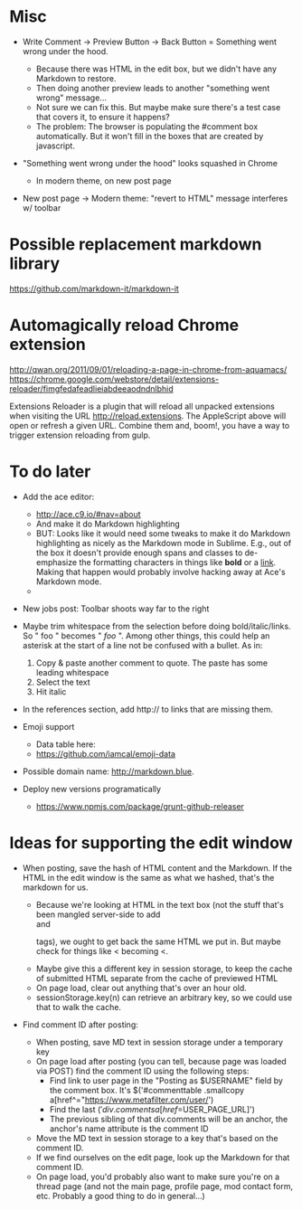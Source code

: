 Misc
====
* Write Comment -> Preview Button -> Back Button = Something went wrong under the hood.
    - Because there was HTML in the edit box, but we didn't have any Markdown to restore.
    - Then doing another preview leads to another "something went wrong" message...
    - Not sure we can fix this. But maybe make sure there's a test case that covers it, to ensure it happens?
    - The problem: The browser is populating the #comment box automatically. But it won't fill in the boxes that are created by javascript. 

* "Something went wrong under the hood" looks squashed in Chrome
    - In modern theme, on new post page
* New post page -> Modern theme: "revert to HTML" message interferes w/ toolbar

Possible replacement markdown library
=====================================
https://github.com/markdown-it/markdown-it

Automagically reload Chrome extension
=====================================
http://qwan.org/2011/09/01/reloading-a-page-in-chrome-from-aquamacs/
https://chrome.google.com/webstore/detail/extensions-reloader/fimgfedafeadlieiabdeeaodndnlbhid

Extensions Reloader is a plugin that will reload all unpacked extensions when visiting the URL http://reload.extensions. The AppleScript above will open or refresh a given URL. Combine them and, boom!, you have a way to trigger extension reloading from gulp.

To do later
===========
* Add the ace editor:
    - http://ace.c9.io/#nav=about
    - And make it do Markdown highlighting
    - BUT: Looks like it would need some tweaks to make it do Markdown highlighting as nicely as the Markdown mode in Sublime. E.g., out of the box it doesn't provide enough spans and classes to de-emphasize the formatting characters in things like **bold** or a [link](http://google.com). Making that happen would probably involve hacking away at Ace's Markdown mode.
    - 

* New jobs post: Toolbar shoots way far to the right

* Maybe trim whitespace from the selection before doing bold/italic/links. So " foo " becomes " *foo* ". Among other things, this could help an asterisk at the start of a line not be confused with a bullet. As in:
    1. Copy & paste another comment to quote. The paste has some leading whitespace
    2. Select the text
    3. Hit italic
* In the references section, add http:// to links that are missing them.

* Emoji support
    - Data table here:
    - https://github.com/iamcal/emoji-data

* Possible domain name: http://markdown.blue.

* Deploy new versions programatically
    - https://www.npmjs.com/package/grunt-github-releaser


Ideas for supporting the edit window
====================================
* When posting, save the hash of HTML content and the Markdown. If the HTML in the edit window is the same as what we hashed, that's the markdown for us.
    - Because we're looking at HTML in the text box (not the stuff that's been mangled server-side to add <br> and <p> tags), we ought to get back the same HTML we put in. But maybe check for things like < becoming &lt;.
    - Maybe give this a different key in session storage, to keep the cache of submitted HTML separate from the cache of previewed HTML
    - On page load, clear out anything that's over an hour old.
    - sessionStorage.key(n) can retrieve an arbitrary key, so we could use that to walk the cache.

* Find comment ID after posting:
    - When posting, save MD text in session storage under a temporary key
    - On page load after posting (you can tell, because page was loaded via POST) find the comment ID using the following steps:
        + Find link to user page in the "Posting as $USERNAME" field by the comment box. It's $('#commenttable .smallcopy a[href^="https://www.metafilter.com/user/')
        + Find the last $('div.comments a[href=$USER_PAGE_URL]')
        + The previous sibling of that div.comments will be an anchor, the anchor's name attribute is the comment ID
    - Move the MD text in session storage to a key that's based on the comment ID.
    - If we find ourselves on the edit page, look up the Markdown for that comment ID.
    - On page load, you'd probably also want to make sure you're on a thread page (and not the main page, profile page, mod contact form, etc. Probably a good thing to do in general...)



